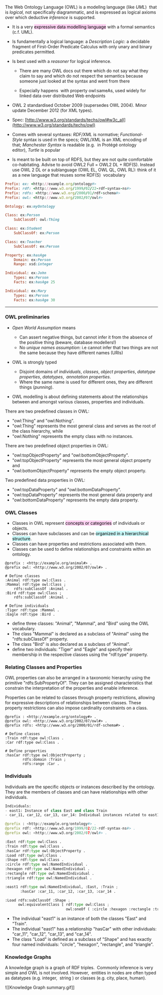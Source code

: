
The Web Ontology Language (OWL) is a modellng language (like _UML_)  that is _logical,_ not specifically diagrammatic, and is expressed as logical axioms over which deductive _inference_ is supported.

- It is a very <mark style="background: #FFB8EBA6;">expressive data modelling language</mark> with a formal semantics (c.f. UML).

- Is fundamentally a logical language: a _Description Logic_: a decidable fragment of First-Order Predicate Calculus with only unary and binary predicates permitted.  

- Is best used with a _reasoner_ for logical inference.

	- There are many OWL docs out there which do not say what they claim to say and which do not respect the semantics because someone just looked at the syntax and went from there

	- Especially happens  with property owl:sameAs, used widely for linked data over distributed Web endpoints  

- OWL 2 standardised October 2009 (supersedes OWL 2004). Minor update December 2012 (for XML types).

- Spec: [http://www.w3.org/standards/techs/owl#w3c_all](http://www.w3.org/standards/techs/owl)

- Comes with several syntaxes: _RDF/XML_ is normative; _Functional-Style_ syntax is used in the specs; OWL/XML is an XML encoding of that; _Manchester Syntax_ is readable (e.g.  in Protégé ontology editor), _Turtle_ is popular

- Is meant to be built on top of RDFS, but they are not quite comfortable co-habitating. Advise to avoid OWL2 Full = OWL2 DL + RDF(S). Instead use OWL 2 DL or a sublanguage (OWL EL, OWL QL, OWL RL): think of it as a new language that reuses some RDF(S)  vocabulary


```ruby
Prefix: ex: <http://example.org/ontology#>
Prefix: rdf: <http://www.w3.org/1999/02/22-rdf-syntax-ns#>
Prefix: rdfs: <http://www.w3.org/2000/01/rdf-schema#>
Prefix: owl: <http://www.w3.org/2002/07/owl#>

Ontology: ex:myOntology

Class: ex:Person
    SubClassOf: owl:Thing

Class: ex:Student
    SubClassOf: ex:Person

Class: ex:Teacher
    SubClassOf: ex:Person

Property: ex:hasAge
    Domain: ex:Person
    Range: xsd:integer

Individual: ex:John
    Types: ex:Person
    Facts: ex:hasAge 25

Individual: ex:Mary
    Types: ex:Person
    Facts: ex:hasAge 30
```

---

### OWL preliminaries

- _Open World Assumption_ means

	-   Can assert negative things, but cannot infer it from the absence of the positive thing (beware, database modellers!)
	-   No _unique names assumption_: i.e cannot infer that two things are not the same because they have different names (URIs)

- OWL is strongly typed

	-   Disjoint domains of _individuals_, _classes_, _object properties_, _datatype properties_, _datatypes_,  _annotation properties_.
	-   Where the same name is used for different ones, they are different things (_punning_).

- OWL modelling is about defining statements about the relationships between and amongst various classes, properties and individuals.

There are two predefined classes in OWL: 
- "owl:Thing" and "owl:Nothing". 
- "owl:Thing" represents the most general class and serves as the root of the class hierarchy, while 
- "owl:Nothing" represents the empty class with no instances.

There are two predefined object properties in OWL: 
- "owl:topObjectProperty" and "owl:bottomObjectProperty".
- "owl:topObjectProperty" represents the most general object property and 
- "owl:bottomObjectProperty" represents the empty object property.

Two predefined data properties in OWL: 
- "owl:topDataProperty" and "owl:bottomDataProperty".
- "owl:topDataProperty" represents the most general data property and
- "owl:bottomDataProperty" represents the empty data property.

### OWL Classes

-   Classes in OWL represent <mark style="background: #FFB8EBA6;">concepts or categories</mark> of individuals or objects.
-   Classes can have subclasses and can be <mark style="background: #ABF7F7A6;">organized in a hierarchical structure</mark>.
-   Classes can have properties and restrictions associated with them.
-   Classes can be used to define relationships and constraints within an ontology.

```less
@prefix : <http://example.org/animal#> .
@prefix owl: <http://www.w3.org/2002/07/owl#> .

# Define classes
:Animal rdf:type owl:Class .
:Mammal rdf:type owl:Class ;
    rdfs:subClassOf :Animal .
:Bird rdf:type owl:Class ;
    rdfs:subClassOf :Animal .

# Define individuals
:Tiger rdf:type :Mammal .
:Eagle rdf:type :Bird .
```

- define three classes: "Animal", "Mammal", and "Bird" using the OWL vocabulary.
- The class "Mammal" is declared as a subclass of "Animal" using the "rdfs:subClassOf" property.
- The class "Bird" is also declared as a subclass of "Animal".
- define two individuals: "Tiger" and "Eagle" and specify their membership in the respective classes using the "rdf:type" property.

### Relating Classes and Properties

OWL properties can also be arranged in a taxonomic hierarchy using the primitive "rdfs:SubPropertyOf". They can be assigned characteristics that constrain the interpretation of the properties and enable inference.

Properties can be related to classes through property restrictions, allowing for expressive descriptions of relationships between classes. These property restrictions can also impose cardinality constraints on a class.

```less
@prefix : <http://example.org/ontology#> .
@prefix owl: <http://www.w3.org/2002/07/owl#> .
@prefix rdfs: <http://www.w3.org/2000/01/rdf-schema#> .

# Define classes
:Train rdf:type owl:Class .
:Car rdf:type owl:Class .

# Define properties
:hasCar rdf:type owl:ObjectProperty ;
        rdfs:domain :Train ;
        rdfs:range :Car .
```

### Individuals

Individuals are the specific objects or instances described by the ontology. They are the members of classes and can have relationships with other individuals.

```python
Individuals:
- east1: Instance of class East and class Train
- car_11, car_12, car_13, car_14: Individual instances related to east1 through the hasCar property
```

```python
@prefix : <http://example.org/ontology#> .
@prefix rdf: <http://www.w3.org/1999/02/22-rdf-syntax-ns#> .
@prefix owl: <http://www.w3.org/2002/07/owl#> .

:East rdf:type owl:Class .
:Train rdf:type owl:Class .
:hasCar rdf:type owl:ObjectProperty .
:Load rdf:type owl:Class .
:Shape rdf:type owl:Class .
:circle rdf:type owl:NamedIndividual .
:hexagon rdf:type owl:NamedIndividual .
:rectangle rdf:type owl:NamedIndividual .
:triangle rdf:type owl:NamedIndividual .

:east1 rdf:type owl:NamedIndividual, :East, :Train ;
       :hasCar :car_11, :car_12, :car_13, :car_14 .

:Load rdfs:subClassOf :Shape ;
      owl:equivalentClass [ rdf:type owl:Class ;
                            owl:oneOf ( :circle :hexagon :rectangle :triangle ) ] .
```

-   The individual "east1" is an instance of both the classes "East" and "Train".
-   The individual "east1" has a relationship "hasCar" with other individuals: "car_11", "car_12", "car_13", and "car_14".
-   The class "Load" is defined as a subclass of "Shape" and has exactly four named individuals: "circle", "hexagon", "rectangle", and "triangle".

### Knowledge Graphs

A knowledge graph is a graph of RDF triples.  Commonly inference is very simple and OWL is not involved. However,  entities in nodes are often typed as datatypes (e.g. integer,  string ) or classes (e.g. city, place, human).

![[Knowledge Graph  summary.gif]]






